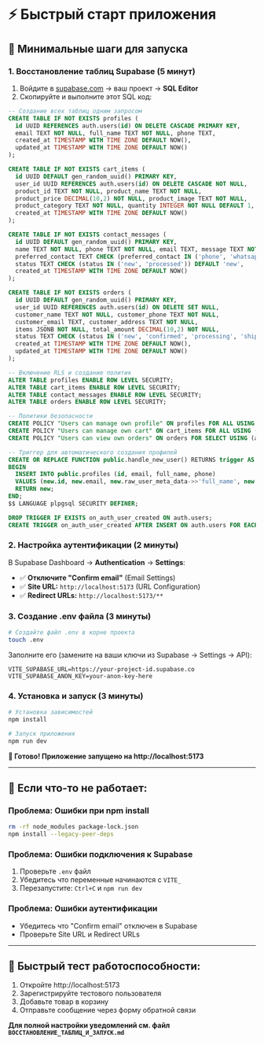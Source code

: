 # ⚡ Быстрый старт приложения

## 🎯 Минимальные шаги для запуска

### 1. Восстановление таблиц Supabase (5 минут)
1. Войдите в [supabase.com](https://supabase.com) → ваш проект → **SQL Editor**
2. Скопируйте и выполните этот SQL код:

```sql
-- Создание всех таблиц одним запросом
CREATE TABLE IF NOT EXISTS profiles (
  id UUID REFERENCES auth.users(id) ON DELETE CASCADE PRIMARY KEY,
  email TEXT NOT NULL, full_name TEXT NOT NULL, phone TEXT,
  created_at TIMESTAMP WITH TIME ZONE DEFAULT NOW(),
  updated_at TIMESTAMP WITH TIME ZONE DEFAULT NOW()
);

CREATE TABLE IF NOT EXISTS cart_items (
  id UUID DEFAULT gen_random_uuid() PRIMARY KEY,
  user_id UUID REFERENCES auth.users(id) ON DELETE CASCADE NOT NULL,
  product_id TEXT NOT NULL, product_name TEXT NOT NULL,
  product_price DECIMAL(10,2) NOT NULL, product_image TEXT NOT NULL,
  product_category TEXT NOT NULL, quantity INTEGER NOT NULL DEFAULT 1,
  created_at TIMESTAMP WITH TIME ZONE DEFAULT NOW()
);

CREATE TABLE IF NOT EXISTS contact_messages (
  id UUID DEFAULT gen_random_uuid() PRIMARY KEY,
  name TEXT NOT NULL, phone TEXT NOT NULL, email TEXT, message TEXT NOT NULL,
  preferred_contact TEXT CHECK (preferred_contact IN ('phone', 'whatsapp', 'telegram')) DEFAULT 'phone',
  status TEXT CHECK (status IN ('new', 'processed')) DEFAULT 'new',
  created_at TIMESTAMP WITH TIME ZONE DEFAULT NOW()
);

CREATE TABLE IF NOT EXISTS orders (
  id UUID DEFAULT gen_random_uuid() PRIMARY KEY,
  user_id UUID REFERENCES auth.users(id) ON DELETE SET NULL,
  customer_name TEXT NOT NULL, customer_phone TEXT NOT NULL,
  customer_email TEXT, customer_address TEXT NOT NULL,
  items JSONB NOT NULL, total_amount DECIMAL(10,2) NOT NULL,
  status TEXT CHECK (status IN ('new', 'confirmed', 'processing', 'shipped', 'delivered', 'cancelled')) DEFAULT 'new',
  created_at TIMESTAMP WITH TIME ZONE DEFAULT NOW(),
  updated_at TIMESTAMP WITH TIME ZONE DEFAULT NOW()
);

-- Включение RLS и создание политик
ALTER TABLE profiles ENABLE ROW LEVEL SECURITY;
ALTER TABLE cart_items ENABLE ROW LEVEL SECURITY;
ALTER TABLE contact_messages ENABLE ROW LEVEL SECURITY;
ALTER TABLE orders ENABLE ROW LEVEL SECURITY;

-- Политики безопасности
CREATE POLICY "Users can manage own profile" ON profiles FOR ALL USING (auth.uid() = id);
CREATE POLICY "Users can manage own cart" ON cart_items FOR ALL USING (auth.uid() = user_id);
CREATE POLICY "Users can view own orders" ON orders FOR SELECT USING (auth.uid() = user_id);

-- Триггер для автоматического создания профилей
CREATE OR REPLACE FUNCTION public.handle_new_user() RETURNS trigger AS $$
BEGIN
  INSERT INTO public.profiles (id, email, full_name, phone)
  VALUES (new.id, new.email, new.raw_user_meta_data->>'full_name', new.raw_user_meta_data->>'phone');
  RETURN new;
END;
$$ LANGUAGE plpgsql SECURITY DEFINER;

DROP TRIGGER IF EXISTS on_auth_user_created ON auth.users;
CREATE TRIGGER on_auth_user_created AFTER INSERT ON auth.users FOR EACH ROW EXECUTE PROCEDURE public.handle_new_user();
```

### 2. Настройка аутентификации (2 минуты)
В Supabase Dashboard → **Authentication** → **Settings**:
- ✅ **Отключите "Confirm email"** (Email Settings)
- ✅ **Site URL:** `http://localhost:5173` (URL Configuration)
- ✅ **Redirect URLs:** `http://localhost:5173/**`

### 3. Создание .env файла (3 минуты)
```bash
# Создайте файл .env в корне проекта
touch .env
```

Заполните его (замените на ваши ключи из Supabase → Settings → API):
```env
VITE_SUPABASE_URL=https://your-project-id.supabase.co
VITE_SUPABASE_ANON_KEY=your-anon-key-here
```

### 4. Установка и запуск (3 минуты)
```bash
# Установка зависимостей
npm install

# Запуск приложения
npm run dev
```

**🎉 Готово! Приложение запущено на http://localhost:5173**

---

## 🔧 Если что-то не работает:

### Проблема: Ошибки при npm install
```bash
rm -rf node_modules package-lock.json
npm install --legacy-peer-deps
```

### Проблема: Ошибки подключения к Supabase
1. Проверьте `.env` файл
2. Убедитесь что переменные начинаются с `VITE_`
3. Перезапустите: `Ctrl+C` и `npm run dev`

### Проблема: Ошибки аутентификации
- Убедитесь что "Confirm email" отключен в Supabase
- Проверьте Site URL и Redirect URLs

---

## 📱 Быстрый тест работоспособности:
1. Откройте http://localhost:5173
2. Зарегистрируйте тестового пользователя
3. Добавьте товар в корзину
4. Отправьте сообщение через форму обратной связи

**Для полной настройки уведомлений см. файл `ВОССТАНОВЛЕНИЕ_ТАБЛИЦ_И_ЗАПУСК.md`**